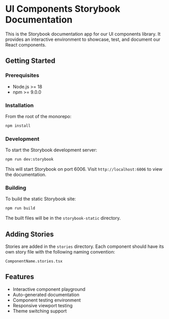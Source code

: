 # UI Components Storybook Documentation

This is the Storybook documentation app for our UI components library. It provides an interactive environment to showcase, test, and document our React components.

## Getting Started

### Prerequisites

- Node.js >= 18
- npm >= 9.0.0

### Installation

From the root of the monorepo:

```bash
npm install
```

### Development

To start the Storybook development server:

```bash
npm run dev:storybook
```

This will start Storybook on port 6006. Visit `http://localhost:6006` to view the documentation.

### Building

To build the static Storybook site:

```bash
npm run build
```

The built files will be in the `storybook-static` directory.

## Adding Stories

Stories are added in the `stories` directory. Each component should have its own story file with the following naming convention:

```
ComponentName.stories.tsx
```

## Features

- Interactive component playground
- Auto-generated documentation
- Component testing environment
- Responsive viewport testing
- Theme switching support 